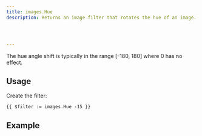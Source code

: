 ```yaml
---
title: images.Hue
description: Returns an image filter that rotates the hue of an image.




---
```


The hue angle shift is typically in the range [-180, 180] where 0 has no effect.

## Usage

Create the filter:

```go-html-template
{{ $filter := images.Hue -15 }}
```



## Example


